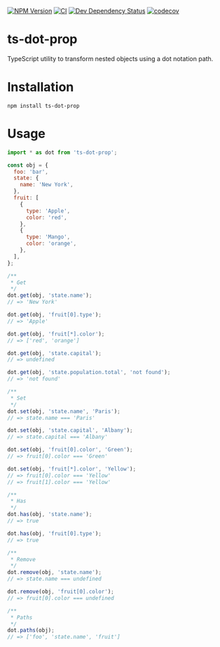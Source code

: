 [![NPM Version](https://badge.fury.io/js/ts-dot-prop.svg)](https://badge.fury.io/js/ts-dot-prop)
[![CI](https://github.com/justinlettau/ts-dot-prop/workflows/CI/badge.svg)](https://github.com/justinlettau/ts-dot-prop/actions)
[![Dev Dependency Status](https://david-dm.org/justinlettau/ts-dot-prop/dev-status.svg)](https://david-dm.org/justinlettau/ts-dot-prop?type=dev)
[![codecov](https://codecov.io/gh/justinlettau/ts-dot-prop/branch/master/graph/badge.svg)](https://codecov.io/gh/justinlettau/ts-dot-prop)

# ts-dot-prop

TypeScript utility to transform nested objects using a dot notation path.

# Installation

```
npm install ts-dot-prop
```

# Usage

```js
import * as dot from 'ts-dot-prop';

const obj = {
  foo: 'bar',
  state: {
    name: 'New York',
  },
  fruit: [
    {
      type: 'Apple',
      color: 'red',
    },
    {
      type: 'Mango',
      color: 'orange',
    },
  ],
};

/**
 * Get
 */
dot.get(obj, 'state.name');
// => 'New York'

dot.get(obj, 'fruit[0].type');
// => 'Apple'

dot.get(obj, 'fruit[*].color');
// => ['red', 'orange']

dot.get(obj, 'state.capital');
// => undefined

dot.get(obj, 'state.population.total', 'not found');
// => 'not found'

/**
 * Set
 */
dot.set(obj, 'state.name', 'Paris');
// => state.name === 'Paris'

dot.set(obj, 'state.capital', 'Albany');
// => state.capital === 'Albany'

dot.set(obj, 'fruit[0].color', 'Green');
// => fruit[0].color === 'Green'

dot.set(obj, 'fruit[*].color', 'Yellow');
// => fruit[0].color === 'Yellow'
// => fruit[1].color === 'Yellow'

/**
 * Has
 */
dot.has(obj, 'state.name');
// => true

dot.has(obj, 'fruit[0].type');
// => true

/**
 * Remove
 */
dot.remove(obj, 'state.name');
// => state.name === undefined

dot.remove(obj, 'fruit[0].color');
// => fruit[0].color === undefined

/**
 * Paths
 */
dot.paths(obj);
// => ['foo', 'state.name', 'fruit']
```
